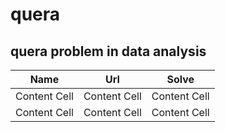 # quera
quera problem in data analysis
-------------------------

| Name  | Url | Solve |
| ------------- | ------------- |------------- |
| Content Cell  | Content Cell  | Content Cell  |
| Content Cell  | Content Cell  | Content Cell  |

